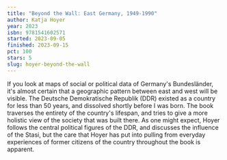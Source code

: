 ```yaml
---
title: "Beyond the Wall: East Germany, 1949-1990"
author: Katja Hoyer
year: 2023
isbn: 9781541602571
started: 2023-09-05
finished: 2023-09-15
pct: 100
stars: 5
slug: hoyer-beyond-the-wall
---
```


If you look at maps of social or political data of Germany's Bundesländer, it's almost certain that a geographic pattern between east and west will be visible. The Deutsche Demokratische Republik (DDR) existed as a country for less than 50 years, and dissolved shortly before I was born. The book traverses the entirety of the country's lifespan, and tries to give a more holistic view of the society that was built there. As one might expect, Hoyer follows the central political figures of the DDR, and discusses the influence of the Stasi, but the care that Hoyer has put into pulling from everyday experiences of former citizens of the country throughout the book is apparent.
